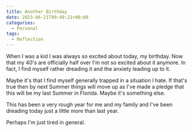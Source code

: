 ```yaml
---
title: Another Birthday
date: 2023-06-21T09:49:21+00:00
categories:
  - Personal
tags:
  - Reflection
---
```


When I was a kid I was always so excited about today, my birthday. Now that my 40's are officially half over I'm not so excited about it anymore. In fact, I find myself rather dreading it and the anxiety leading up to it.

Maybe it's that I find myself generally trapped in a situation I hate. If that's true then by next Summer things will move up as I've made a pledge that this will be my last Summer in Florida. Maybe it's something else.

This has been a very rough year for me and my family and I've been dreading today just a little more than last year.

Perhaps I'm just tired in general.